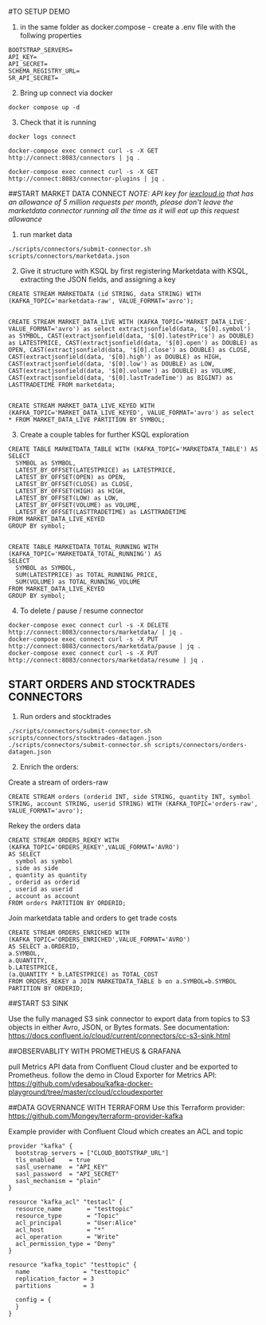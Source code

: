 #TO SETUP DEMO

1. in the same folder as docker.compose - create a .env file with the follwing properties
```
BOOTSTRAP_SERVERS=
API_KEY=
API_SECRET=
SCHEMA_REGISTRY_URL=
SR_API_SECRET=
```

2. Bring up connect via docker
```
docker compose up -d
```

3. Check that it is running
```
docker logs connect 

docker-compose exec connect curl -s -X GET http://connect:8083/connectors | jq .

docker-compose exec connect curl -s -X GET http://connect:8083/connector-plugins | jq .
```

##START MARKET DATA CONNECT
_NOTE:  API key for [iexcloud.io](https://iexcloud.io/) that has an allowance of 5 million requests per month, please don't leave the marketdata connector running all the time as it will eat up this request allowance_

1. run market data
```
./scripts/connectors/submit-connector.sh scripts/connectors/marketdata.json
```

2. Give it structure with KSQL by first registering Marketdata with KSQL, extracting the JSON fields, and assigning a key
```
CREATE STREAM MARKETDATA (id STRING, data STRING) WITH (KAFKA_TOPIC='marketdata-raw', VALUE_FORMAT='avro');      


CREATE STREAM MARKET_DATA_LIVE WITH (KAFKA_TOPIC='MARKET_DATA_LIVE', VALUE_FORMAT='avro') as select extractjsonfield(data, '$[0].symbol') as SYMBOL, CAST(extractjsonfield(data, '$[0].latestPrice') as DOUBLE) as LATESTPRICE, CAST(extractjsonfield(data, '$[0].open') as DOUBLE) as OPEN, CAST(extractjsonfield(data, '$[0].close') as DOUBLE) as CLOSE, CAST(extractjsonfield(data, '$[0].high') as DOUBLE) as HIGH, CAST(extractjsonfield(data, '$[0].low') as DOUBLE) as LOW, CAST(extractjsonfield(data, '$[0].volume') as DOUBLE) as VOLUME, CAST(extractjsonfield(data, '$[0].lastTradeTime') as BIGINT) as LASTTRADETIME FROM marketdata;


CREATE STREAM MARKET_DATA_LIVE_KEYED WITH (KAFKA_TOPIC='MARKET_DATA_LIVE_KEYED', VALUE_FORMAT='avro') as select * FROM MARKET_DATA_LIVE PARTITION BY SYMBOL;
```

3. Create a couple tables for further KSQL exploration
```
CREATE TABLE MARKETDATA_TABLE WITH (KAFKA_TOPIC='MARKETDATA_TABLE') AS 
SELECT
  SYMBOL as SYMBOL,
  LATEST_BY_OFFSET(LATESTPRICE) as LATESTPRICE,
  LATEST_BY_OFFSET(OPEN) as OPEN,
  LATEST_BY_OFFSET(CLOSE) as CLOSE,
  LATEST_BY_OFFSET(HIGH) as HIGH,
  LATEST_BY_OFFSET(LOW) as LOW,
  LATEST_BY_OFFSET(VOLUME) as VOLUME,
  LATEST_BY_OFFSET(LASTTRADETIME) as LASTTRADETIME
FROM MARKET_DATA_LIVE_KEYED
GROUP BY symbol;


CREATE TABLE MARKETDATA_TOTAL_RUNNING WITH (KAFKA_TOPIC='MARKETDATA_TOTAL_RUNNING') AS 
SELECT
  SYMBOL as SYMBOL,
  SUM(LATESTPRICE) as TOTAL_RUNNING_PRICE,
  SUM(VOLUME) as TOTAL_RUNNING_VOLUME
FROM MARKET_DATA_LIVE_KEYED
GROUP BY symbol;

```

4. To delete / pause / resume connector
```
docker-compose exec connect curl -s -X DELETE http://connect:8083/connectors/marketdata/ | jq .
docker-compose exec connect curl -s -X PUT http://connect:8083/connectors/marketdata/pause | jq .
docker-compose exec connect curl -s -X PUT http://connect:8083/connectors/marketdata/resume | jq .
```


## START ORDERS AND STOCKTRADES CONNECTORS

1. Run orders and stocktrades
```
./scripts/connectors/submit-connector.sh scripts/connectors/stocktrades-datagen.json
./scripts/connectors/submit-connector.sh scripts/connectors/orders-datagen.json
```

2. Enrich the orders:

Create a stream of orders-raw
```
CREATE STREAM orders (orderid INT, side STRING, quantity INT, symbol STRING, account STRING, userid STRING) WITH (KAFKA_TOPIC='orders-raw', VALUE_FORMAT='avro');
```
Rekey the orders data
```
CREATE STREAM ORDERS_REKEY WITH (KAFKA_TOPIC='ORDERS_REKEY',VALUE_FORMAT='AVRO')
AS SELECT
  symbol as symbol
, side as side
, quantity as quantity
, orderid as orderid
, userid as userid
, account as account
FROM orders PARTITION BY ORDERID;
```
Join marketdata table and orders to get trade costs
```
CREATE STREAM ORDERS_ENRICHED WITH (KAFKA_TOPIC='ORDERS_ENRICHED',VALUE_FORMAT='AVRO')
AS SELECT a.ORDERID,
a.SYMBOL,
a.QUANTITY,
b.LATESTPRICE,
(a.QUANTITY * b.LATESTPRICE) as TOTAL_COST
FROM ORDERS_REKEY a JOIN MARKETDATA_TABLE b on a.SYMBOL=b.SYMBOL PARTITION BY ORDERID; 
```

##START S3 SINK

Use the fully managed S3 sink connector to export data from topics to S3 objects in either Avro, JSON, or Bytes formats.
See documentation: https://docs.confluent.io/cloud/current/connectors/cc-s3-sink.html


##OBSERVABLITY WITH PROMETHEUS & GRAFANA 

pull Metrics API data from Confluent Cloud cluster and be exported to Prometheus.
follow the demo in Cloud Exporter for Metrics API: https://github.com/vdesabou/kafka-docker-playground/tree/master/ccloud/ccloudexporter


##DATA GOVERNANCE WITH TERRAFORM
Use this Terraform provider: https://github.com/Mongey/terraform-provider-kafka

Example provider with Confluent Cloud which creates an ACL and topic
```
provider "kafka" {
  bootstrap_servers = ["CLOUD_BOOTSTRAP_URL"]
  tls_enabled    = true
  sasl_username  = "API_KEY"
  sasl_password  = "API_SECRET"
  sasl_mechanism = "plain"
}

resource "kafka_acl" "testacl" {
  resource_name       = "testtopic"
  resource_type       = "Topic"
  acl_principal       = "User:Alice"
  acl_host            = "*"
  acl_operation       = "Write"
  acl_permission_type = "Deny"
}

resource "kafka_topic" "testtopic" {
  name               = "testtopic"
  replication_factor = 3
  partitions         = 3

  config = {
  }
}
```
